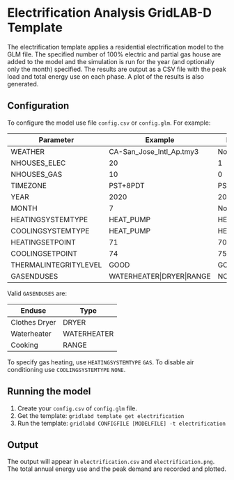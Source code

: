 # Electrification Analysis GridLAB-D Template

The electrification template applies a residential electrification model to the GLM file. The specified number of 100% electric and partial gas house are added to the model and the simulation is run for the year (and optionally only the month) specified. The results are output as a CSV file with the peak load and total energy use on each phase.  A plot of the results is also generated.

## Configuration 

To configure the model use file `config.csv` or `config.glm`. For example:

| Parameter | Example | Default |
|----|---|---|
| WEATHER | CA-San_Jose_Intl_Ap.tmy3 | None |
| NHOUSES_ELEC | 20 | 1 |
| NHOUSES_GAS | 10 | 0 |
| TIMEZONE | PST+8PDT | PST+8PDT |
| YEAR | 2020 | 2020 |
| MONTH | 7 | None |
| HEATINGSYSTEMTYPE | HEAT_PUMP | HEAT_PUMP |
| COOLINGSYSTEMTYPE | HEAT_PUMP | HEAT_PUMP | 
| HEATINGSETPOINT | 71 | 70 |
| COOLINGSETPOINT | 74 | 75 |
| THERMALINTEGRITYLEVEL | GOOD | GOOD |
| GASENDUSES | WATERHEATER\|DRYER\|RANGE | NONE |

Valid `GASENDUSES` are:

| Enduse | Type |
|----|---|
| Clothes Dryer | DRYER |
| Waterheater | WATERHEATER |
| Cooking | RANGE |

To specify gas heating, use `HEATINGSYSTEMTYPE` `GAS`. To disable air conditioning use `COOLINGSYSTEMTYPE` `NONE`.

## Running the model 

1. Create your `config.csv` of `config.glm` file.
2. Get the template: `gridlabd template get electrification`
3. Run the template: `gridlabd CONFIGFILE [MODELFILE] -t electrification` 

## Output

The output  will appear in `electrification.csv` and `electrification.png`. The total annual energy use and the peak demand are recorded and plotted.

